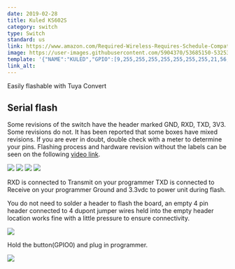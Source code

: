 ```yaml
---
date: 2019-02-28
title: Kuled KS602S
category: switch
type: Switch
standard: us
link: https://www.amazon.com/Required-Wireless-Requires-Schedule-Compatible/dp/B079FDTG7T
image: https://user-images.githubusercontent.com/5904370/53685150-53253400-3d17-11e9-9dbb-0c868db95e11.png
template: '{"NAME":"KULED","GPIO":[9,255,255,255,255,255,255,255,21,56,255,255,255],"FLAG":0,"BASE":18}'
link_alt:
---
```

Easily flashable with Tuya Convert 

## Serial flash
Some revisions of the switch have the header marked GND, RXD, TXD, 3V3. Some revisions do not.  It has been reported that some boxes have mixed revisions.  If you are ever in doubt, double check with a meter to determine your pins.  Flashing process and hardware revision without the labels can be seen on the following [video link](https://www.youtube.com/watch?v=4nX90vhAniQ).

![](https://github.com/lvgeek/KS-602S/blob/master/images/IMG_0282.jpg)
![](https://github.com/lvgeek/KS-602S/blob/master/images/IMG_0285.jpg)
![](https://github.com/lvgeek/KS-602S/blob/master/images/IMG_0286.jpg)
![](https://github.com/lvgeek/KS-602S/blob/master/images/IMG_0287.jpg)

RXD is connected to Transmit on your programmer
TXD is connected to Receive on your programmer
Ground and 3.3vdc to power unit during flash.

You do not need to solder a header to flash the board, an empty 4 pin header connected to 4 dupont jumper wires held into the empty header location works fine with a little pressure to ensure connectivity.

![](https://github.com/lvgeek/KS-602S/blob/master/images/IMG_0289.jpg)

Hold the button(GPIO0) and plug in programmer.

![](https://github.com/lvgeek/KS-602S/blob/master/images/IMG_0298.jpg)
